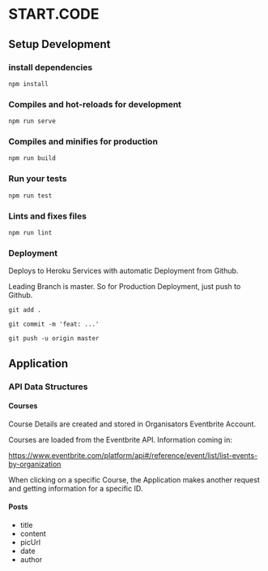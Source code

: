 # START.CODE

## Setup Development

### install dependencies
```
npm install
```

### Compiles and hot-reloads for development
```
npm run serve
```

### Compiles and minifies for production
```
npm run build
```

### Run your tests
```
npm run test
```

### Lints and fixes files
```
npm run lint
```

### Deployment

Deploys to Heroku Services with automatic Deployment from Github.

Leading Branch is master. So for Production Deployment, just push to Github.

```
git add .

git commit -m 'feat: ...'

git push -u origin master
```

## Application

### API Data Structures

#### Courses

Course Details are created and stored in Organisators Eventbrite Account.

Courses are loaded from the Eventbrite API. Information coming in:

https://www.eventbrite.com/platform/api#/reference/event/list/list-events-by-organization

When clicking on a specific Course, the Application makes another request and getting information for a specific ID.

#### Posts

* title
* content
* picUrl
* date
* author

